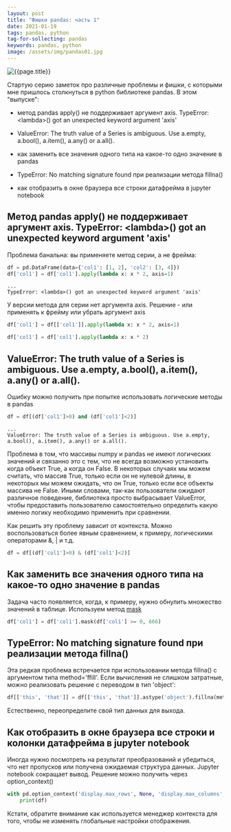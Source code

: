 ```yaml
---
layout: post
title: "Фишки pandas: часть 1"
date: 2021-01-19
tags: pandas, python
tag-for-sollecting: pandas
keywords: pandas, python
image: /assets/img/pandas01.jpg
---
```


![{{page.title}}](../../..{{page.image}})

Стартую серию заметок про различные проблемы и фишки, с которыми мне пришлось столкнуться в python библиотеке pandas. В этом "выпуске":

- метод pandas apply() не поддерживает аргумент axis. TypeError: \<lambda\>() got an unexpected keyword argument 'axis'

- ValueError: The truth value of a Series is ambiguous. Use a.empty, a.bool(), a.item(), a.any() or a.all().

- как заменить все значения одного типа на какое-то одно значение в pandas

- TypeError: No matching signature found при реализации метода fillna()

- как отобразить в окне браузера все строки датафрейма в jupyter notebook

## Метод pandas apply() не поддерживает аргумент axis. TypeError: \<lambda\>() got an unexpected keyword argument 'axis'

Проблема банальна: вы применяете метод серии, а не фрейма:

```python
df = pd.DataFrame(data={'col1': [1, 2], 'col2': [3, 4]})
df['col1'] = df['col1'].apply(lambda x: x * 2, axis=1)
```

```text
...
TypeError: <lambda>() got an unexpected keyword argument 'axis'
```

У версии метода для серии нет аргумента axis. Решение - или применять к фрейму или убрать аргумент axis

```python
df['col1'] = df[['col1']].apply(lambda x: x * 2, axis=1)
```

```python
df['col1'] = df['col1'].apply(lambda x: x * 2)
```

## ValueError: The truth value of a Series is ambiguous. Use a.empty, a.bool(), a.item(), a.any() or a.all().

Ошибку можно получить при попытке использовать логические методы в pandas

```python
df = df[(df['col1']>0) and (df['col1']<2)]
```

```text
...
ValueError: The truth value of a Series is ambiguous. Use a.empty, a.bool(), a.item(), a.any() or a.all().
```

Проблема в том, что массивы numpy и pandas не имеют логических значений и связанно это с тем, что не всегда возможно установить когда объект True, а когда он False. В некоторых случаях мы можем считать, что массив True, только если он не нулевой длины, в некоторых мы можем ожидать, что он True, только если все объекты массива не False. Иными словами, так-как пользователи ожидают различное поведение, библиотека просто выбрасывает ValueError, чтобы предоставить пользователю самостоятельно определить какую именно логику необходимо применить при сравнении.

Как решить эту проблему зависит от контекста. Можно воспользоваться более явным сравнением, к примеру, логическими операторами &, \| и т.д.

```python
df = df[(df['col1']>0) & (df['col1']<2)]
```

## Как заменить все значения одного типа на какое-то одно значение в pandas

Задача часто появляется, когда, к примеру, нужно обнулить множество значений в таблице. Используем метод [mask](https://pandas.pydata.org/pandas-docs/stable/reference/api/pandas.DataFrame.mask.html)

```python
df['col1'] = df['col1'].mask(df['col1'] >= 0, 666)
```

## TypeError: No matching signature found при реализации метода fillna()

Эта редкая проблема встречается при использовании метода fillna() с аргументом типа method='ffill'. Если вычисления не слишком затратные, можно реализовать решение с переводом в тип 'object':

```python
df[['this', 'that']] = df[['this', 'that']].astype('object').fillna(method="ffill").astype(np.float16)
```

Естественно, переопределите свой тип данных для выхода.

## Как отобразить в окне браузера все строки и колонки датафрейма в jupyter notebook

Иногда нужно посмотреть на результат преобразований и убедиться, что нет пропусков или получена ожидаемая структура данных. Jupyter notebook сокращает вывод. Решение можно получить через option_context()

```python
with pd.option_context('display.max_rows', None, 'display.max_columns', None): 
    print(df)
```

Кстати, обратите внимание как используется менеджер контекста для того, чтобы не изменять глобальные настройки отображения.
